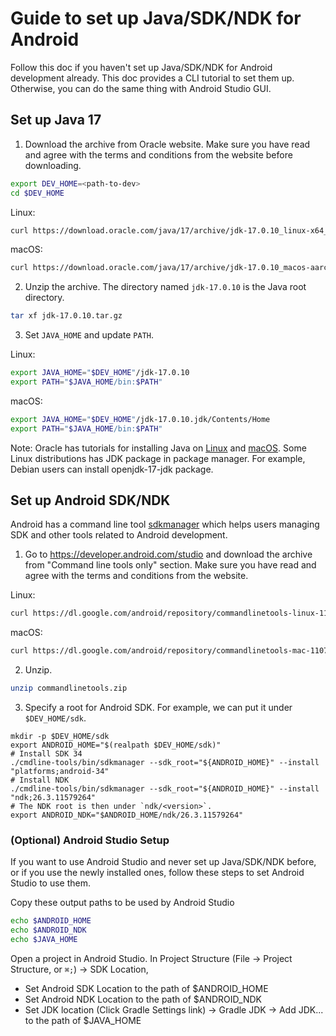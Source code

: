 # Guide to set up Java/SDK/NDK for Android

Follow this doc if you haven't set up Java/SDK/NDK for Android development
already.
This doc provides a CLI tutorial to set them up. Otherwise, you can do the same
thing with Android Studio GUI.

## Set up Java 17
1. Download the archive from Oracle website.
Make sure you have read and agree with the terms and conditions from the website before downloading.
```bash
export DEV_HOME=<path-to-dev>
cd $DEV_HOME
```
Linux:
```bash
curl https://download.oracle.com/java/17/archive/jdk-17.0.10_linux-x64_bin.tar.gz -o jdk-17.0.10.tar.gz
```
macOS:
```bash
curl https://download.oracle.com/java/17/archive/jdk-17.0.10_macos-aarch64_bin.tar.gz -o jdk-17.0.10.tar.gz
```
2. Unzip the archive. The directory named `jdk-17.0.10` is the Java root directory.
```bash
tar xf jdk-17.0.10.tar.gz
```
3. Set `JAVA_HOME` and update `PATH`.

Linux:
```bash
export JAVA_HOME="$DEV_HOME"/jdk-17.0.10
export PATH="$JAVA_HOME/bin:$PATH"
```
macOS:
```bash
export JAVA_HOME="$DEV_HOME"/jdk-17.0.10.jdk/Contents/Home
export PATH="$JAVA_HOME/bin:$PATH"
```

Note: Oracle has tutorials for installing Java on
[Linux](https://docs.oracle.com/en/java/javase/17/install/installation-jdk-linux-platforms.html#GUID-4A6BD592-1840-4BB4-A758-4CD49E9EE88B)
and [macOS](https://docs.oracle.com/en/java/javase/17/install/installation-jdk-macos.html#GUID-E8A251B6-D9A9-4276-ABC8-CC0DAD62EA33).
Some Linux distributions has JDK package in package manager. For example, Debian users can install
openjdk-17-jdk package.

## Set up Android SDK/NDK
Android has a command line tool [sdkmanager](https://developer.android.com/tools/sdkmanager) which
helps users managing SDK and other tools related to Android development.

1. Go to https://developer.android.com/studio and download the archive from "Command line tools
only" section. Make sure you have read and agree with the terms and conditions from the website.

Linux:
```bash
curl https://dl.google.com/android/repository/commandlinetools-linux-11076708_latest.zip -o commandlinetools.zip
```
macOS:
```bash
curl https://dl.google.com/android/repository/commandlinetools-mac-11076708_latest.zip -o commandlinetools.zip
```
2. Unzip.
```bash
unzip commandlinetools.zip
```
3. Specify a root for Android SDK. For example, we can put it under `$DEV_HOME/sdk`.

```
mkdir -p $DEV_HOME/sdk
export ANDROID_HOME="$(realpath $DEV_HOME/sdk)"
# Install SDK 34
./cmdline-tools/bin/sdkmanager --sdk_root="${ANDROID_HOME}" --install "platforms;android-34"
# Install NDK
./cmdline-tools/bin/sdkmanager --sdk_root="${ANDROID_HOME}" --install "ndk;26.3.11579264"
# The NDK root is then under `ndk/<version>`.
export ANDROID_NDK="$ANDROID_HOME/ndk/26.3.11579264"
```

### (Optional) Android Studio Setup
If you want to use Android Studio and never set up Java/SDK/NDK before, or if
you use the newly installed ones, follow these steps to set Android Studio to use
them.

Copy these output paths to be used by Android Studio
```bash
echo $ANDROID_HOME
echo $ANDROID_NDK
echo $JAVA_HOME
```

Open a project in Android Studio. In Project Structure (File -> Project
Structure, or `⌘;`) -> SDK Location,
* Set Android SDK Location to the path of $ANDROID_HOME
* Set Android NDK Location to the path of $ANDROID_NDK
* Set JDK location (Click Gradle Settings link) -> Gradle JDK -> Add JDK... to the path of $JAVA_HOME
